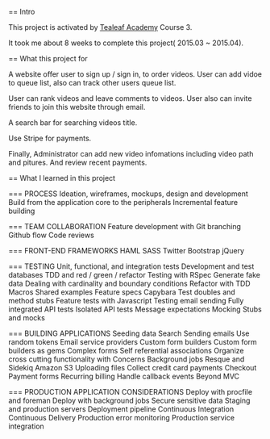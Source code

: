 == Intro

This project is activated by [Tealeaf Academy](http://www.gotealeaf.com/curriculum#!production-apps) Course 3.

It took me about 8 weeks to complete this project( 2015.03 ~ 2015.04).

== What this project for

A website offer user to sign up / sign in, to order videos. User can add vidoe to queue list, also can track other users queue list.

User can rank videos and leave comments to videos. User also can invite friends to join this website through email.

A search bar for searching videos title.

Use Stripe for payments.

Finally, Administrator can add new video infomations including video path and pitures. And review recent payments.

== What I learned in this project

=== PROCESS
Ideation, wireframes, mockups, design and development
Build from the application core to the peripherals
Incremental feature building

=== TEAM COLLABORATION
Feature development with Git branching
Github flow
Code reviews

=== FRONT-END FRAMEWORKS
HAML
SASS
Twitter Bootstrap
jQuery

=== TESTING
Unit, functional, and integration tests
Development and test databases
TDD and red / green / refactor
Testing with RSpec
Generate fake data
Dealing with cardinality and boundary conditions
Refactor with TDD
Macros
Shared examples
Feature specs
Capybara
Test doubles and method stubs
Feature tests with Javascript
Testing email sending
Fully integrated API tests
Isolated API tests
Message expectations
Mocking
Stubs and mocks

=== BUILDING APPLICATIONS
Seeding data
Search
Sending emails
Use random tokens
Email service providers
Custom form builders
Custom form builders as gems
Complex forms
Self referential associations
Organize cross cutting functionality with Concerns
Background jobs
Resque and Sidekiq
Amazon S3
Uploading files
Collect credit card payments
Checkout
Payment forms
Recurring billing
Handle callback events
Beyond MVC

=== PRODUCTION APPLICATION CONSIDERATIONS
Deploy with procfile and foreman
Deploy with background jobs
Secure sensitive data
Staging and production servers
Deployment pipeline
Continuous Integration
Continuous Delivery
Production error monitoring
Production service integration
